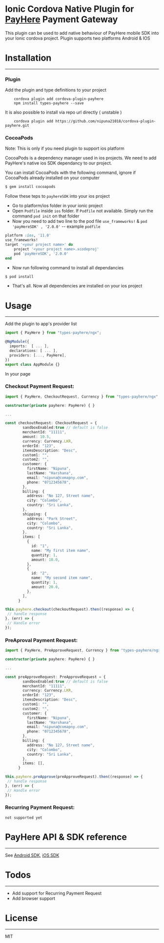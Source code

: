 # Ionic Cordova Native Plugin for [PayHere](https://payhere.lk) Payment Gateway

This plugin can be used to add native behaviour of PayHere mobile SDK into your Ionic cordova project. Plugin supports two platforms Android & IOS

# Installation

---

### Plugin

Add the plugin and type definitions to your project

```
    cordova plugin add cordova-plugin-payhere
    npm install types-payhere --save
```

It is also possible to install via repo url directly ( unstable )

```
    cordova plugin add https://github.com/nipuna21018/cordova-plugin-payhere.git
```

### CocoaPods

Note: This is only if you need plugin to support ios platform

CocoaPods is a dependency manager used in ios projects. We need to add PayHere's native ios SDK dependancy to our project.

You can install CocoaPods with the following command, ignore if CocoaPods already installed on your computer

```bash
$ gem install cocoapods
```

Follow these teps to `payhereSDK` into your ios project

- Go to platform/ios folder in your ionic project
- Open `Podfile` inside `ios` folder. If `Podfile` not available. Simply run the command `pod init` on that folder
- Now you need to add two line to the pod file `use_frameworks!` & `pod 'payHereSDK' , '2.0.0'`
  -- example `podfile`

```ruby
platform :ios, '11.0'
use_frameworks!
target '<your project name>' do
	project '<your project name>.xcodeproj'
	pod 'payHereSDK', '2.0.0'
end
```

- Now run following command to install all dependancies

```bash
$ pod install
```

- That's all. Now all dependencies are installed on your ios project

# Usage

---

Add the plugin to app's provider list

```ts
import { PayHere } from "types-payhere/ngx";

@NgModule({
  imports:  [ ... ],
  declarations: [ ... ],
  providers: [..., PayHere],
})
export class AppModule {}
```

In your page

### Checkout Payment Request:

```ts
import { PayHere, CheckoutRequest, Currency } from "types-payhere/ngx";

constructor(private payhere: PayHere) { }

...

const checkoutRequest: CheckoutRequest = {
        sandboxEnabled:true // default is false
        merchantId: "11111",
        amount: 10.5,
        currency: Currency.LKR,
        orderId: "123",
        itemsDescription: "Desc",
        custom1: "",
        custom2: "",
        customer: {
          firstName: "Nipuna",
          lastName: "Harshana",
          email: "nipuna@comapny.com",
          phone: "0712345678",
        },
        billing: {
          address: "No 127, Street name",
          city: "Colombo",
          country: "Sri Lanka",
        },
        shipping: {
          address: "Park Street",
          city: "Colombo",
          country: "Sri Lanka",
        },
        items: [
          {
            id: "1",
            name: "My first item name",
            quantity: 1,
            amount: 10.0,
          },
          {
            id: "2",
            name: "My second item name",
            quantity: 1,
            amount: 20.0,
          },
        ],
      }

this.payhere.checkout(checkoutRequest).then((response) => {
 // handle response
}, (err) => {
 // Handle error
});
```

### PreAproval Payment Request:

```ts
import { PayHere, PreApproveRequest, Currency } from "types-payhere/ngx";

constructor(private payhere: PayHere) { }

...

const preApproveRequest: PreApproveRequest = {
        sandboxEnabled:true // default is false
        merchantId: "11111",
        currency: Currency.LKR,
        orderId: "123",
        itemsDescription: "Desc",
        custom1: "",
        custom2: "",
        customer: {
          firstName: "Nipuna",
          lastName: "Harshana",
          email: "nipuna@comapny.com",
          phone: "0712345678",
        },
        billing: {
          address: "No 127, Street name",
          city: "Colombo",
          country: "Sri Lanka",
        },
        items: [],
      }

this.payhere.preApprove(preApproveRequest).then((response) => {
 // handle response
}, (err) => {
 // Handle error
});
```

### Recurring Payment Request:

```
not supported yet
```

# PayHere API & SDK reference

---

See [Android SDK](https://support.payhere.lk/api-&-mobile-sdk/mobile-sdk-for-android), [iOS SDK](https://support.payhere.lk/api-&-mobile-sdk/mobile-sdk-for-ios)

# Todos

---

- Add support for Recurring Payment Request
- Add browser support

# License

---

MIT
